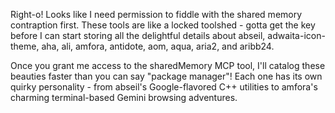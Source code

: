 Right-o! Looks like I need permission to fiddle with the shared memory contraption first. These tools are like a locked toolshed - gotta get the key before I can start storing all the delightful details about abseil, adwaita-icon-theme, aha, ali, amfora, antidote, aom, aqua, aria2, and aribb24.

Once you grant me access to the sharedMemory MCP tool, I'll catalog these beauties faster than you can say "package manager"! Each one has its own quirky personality - from abseil's Google-flavored C++ utilities to amfora's charming terminal-based Gemini browsing adventures.
